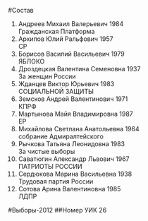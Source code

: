 #Состав
1. Андреев Михаил Валерьевич 1984   
    Гражданская Платформа
2. Архипов Юлий Ральфович 1957   
    СР
3. Борисов Василий Васильевич 1979   
    ЯБЛОКО
4. Дроздецкая Валентина Семеновна 1937   
    За женщин России
5. Жданцев Виктор Юрьевич 1983   
    СОЦИАЛЬНОЙ ЗАЩИТЫ
6. Земсков Андрей Валентинович 1971   
    КПРФ
7. Мартынова Майя Владимировна 1987   
    ЕР
8. Михайлова Светлана Анатольевна 1964   
    собрание Адмиралтейского
9. Рычкова Татьяна Леонидовна 1983   
    За чистые выборы
10. Саватюгин Александр Львович 1967   
    ПАТРИОТЫ РОССИИ
11. Сердюкова Марина Васильевна 1938   
    Трудовая партия России
12. Сотова Арина Валентиновна 1985   
    ЛДПР

#Выборы-2012
##Номер УИК
26